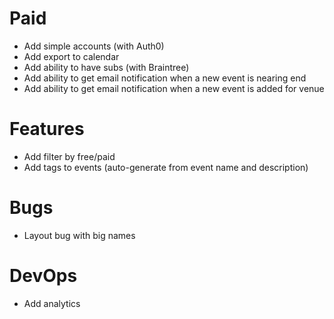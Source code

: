 # Paid

- Add simple accounts (with Auth0)
- Add export to calendar
- Add ability to have subs (with Braintree)
- Add ability to get email notification when a new event is nearing end
- Add ability to get email notification when a new event is added for venue

# Features

- Add filter by free/paid
- Add tags to events (auto-generate from event name and description)

# Bugs

- Layout bug with big names

# DevOps

- Add analytics
